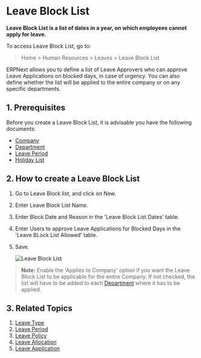 # Leave Block List

**Leave Block List is a list of dates in a year, on which employees cannot apply for leave.**

 To access Leave Block List, go to:

> Home > Human Resources > Leaves > Leave Block List

ERPNext allows you to define a list of Leave Approvers who can approve Leave Applications on blocked days, in case of urgency. You can also define whether the list will be applied to the entire company or on any specific departments.

## 1. Prerequisites

Before you create a Leave Block List, it is advisable you have the following documents:

* [Company](/docs/v12/user/manual/en/setting-up/company-setup)
* [Department](/docs/v12/user/manual/en/human-resources/department)
* [Leave Period](/docs/v12/user/manual/en/human-resources/leave-period)
* [Holiday List](/docs/v12/user/manual/en/human-resources/holiday-list)


## 2. How to create a Leave Block List

1. Go to Leave Block list, and click on New.
1. Enter Leave Block List Name.
1. Enter Block Date and Reason in the 'Leave Block List Dates' table.
1. Enter Users to approve Leave Applications for Blocked Days in the 'Leave BLock List Allowed' table.
1. Save.


    <img class="screenshot" alt="Leave Block List"
    src="{{docs_base_url}}/assets/img/human-resources/leave-block-list.png">

> **Note:** Enable the 'Applies to Company' option if you want the Leave Block List to be applicable for the entire Company. If not checked, the list will have to be added to each [Department](/docs/v12/user/manual/en/human-resources/department) where it has to be applied.


## 3. Related Topics

1. [Leave Type](/docs/v12/user/manual/en/human-resources/leave-type)
1. [Leave Period](/docs/v12/user/manual/en/human-resources/leave-period)
1. [Leave Policy](/docs/v12/user/manual/en/human-resources/leave-policy)
1. [Leave Allocation](/docs/v12/user/manual/en/human-resources/leave-allocation)
1. [Leave Application](/docs/v12/user/manual/en/human-resources/leave-application)

